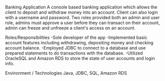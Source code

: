 Banking Application
  A console based banking application which allows the client to deposit and withdraw money into an account.  Client can also login with a username and password. Two roles provided both an admin and user role, admins must approve a user before they can transact on their account, admin can freeze and unfreeze a client's access on an account.
  
Roles/Responsibilities
-Sole developer of the app
-Implemented basic account features including withdrawing, depositing money and checking account balance.
-Employed JDBC to connect to a database and use prepared statements to do transactions with the database.
-Utilized OracleSQL and Amazon RDS to store the state of user accounts and login info.

Environment / Technologies
Java, JDBC, SQL, Amazon RDS
  
